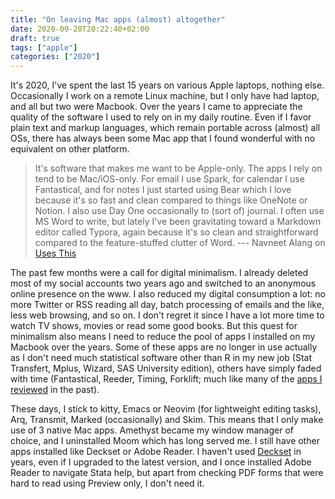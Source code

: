 ```yaml
---
title: "On leaving Mac apps (almost) altogether"
date: 2020-09-20T20:22:40+02:00
draft: true
tags: ["apple"]
categories: ["2020"]
---
```


It's 2020, I've spent the last 15 years on various Apple laptops, nothing else. Occasionally I work on a remote Linux machine, but I only have had laptop, and all but two were Macbook. Over the years I came to appreciate the quality of the software I used to rely on in my daily routine. Even if I favor plain text and markup languages, which remain portable across (almost) all OSs, there has always been some Mac app that I found wonderful with no equivalent on other platform.

> It's software that makes me want to be Apple-only. The apps I rely on tend to be Mac/iOS-only. For email I use Spark, for calendar I use Fantastical, and for notes I just started using Bear which I love because it's so fast and clean compared to things like OneNote or Notion. I also use Day One occasionally to (sort of) journal. I often use MS Word to write, but lately I've been gravitating toward a Markdown editor called Typora, again because it's so clean and straightforward compared to the feature-stuffed clutter of Word. --- Navneet Alang on [Uses This](https://usesthis.com/interviews/navneet.alang/)

The past few months were a call for digital minimalism. I already deleted most of my social accounts two years ago and switched to an anonymous online presence on the www. I also reduced my digital consumption a lot: no more Twitter or RSS reading all day, batch processing of emails and the like, less web browsing, and so on. I don't regret it since I have a lot more time to watch TV shows, movies or read some good books. But this quest for minimalism also means I need to reduce the pool of apps I installed on my Macbook over the years. Some of these apps are no longer in use actually as I don't need much statistical software other than R in my new job (Stat Transfert, Mplus, Wizard, SAS University edition), others have simply faded with time (Fantastical, Reeder, Timing, Forklift; much like many of the [apps I reviewed](/tags/app/) in the past).

These days, I stick to kitty, Emacs or Neovim (for lightweight editing tasks), Arq, Transmit, Marked (occasionally) and Skim. This means that I only make use of 3 native Mac apps. Amethyst became my window manager of choice, and I uninstalled Moom which has long served me. I still have other apps installed like Deckset or Adobe Reader. I haven't used [Deckset](/post/deckset-app/) in years, even if I upgraded to the latest version, and I once installed Adobe Reader to navigate Stata help, but apart from checking PDF forms that were hard to read using Preview only, I don't need it.
